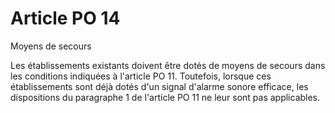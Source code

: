 # Article PO 14

Moyens de secours

Les établissements existants doivent être dotés de moyens de secours dans les conditions indiquées à l'article PO 11. Toutefois, lorsque ces établissements sont déjà dotés d'un signal d'alarme sonore efficace, les dispositions du paragraphe 1 de l'article PO 11 ne leur sont pas applicables.

